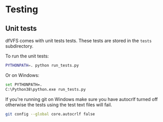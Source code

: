 # Testing

## Unit tests

dfVFS comes with unit tests tests. These tests are stored in the `tests`
subdirectory.

To run the unit tests:

```bash
PYTHONPATH=. python run_tests.py
```

Or on Windows:

```bash
set PYTHONPATH=.
C:\Python38\python.exe run_tests.py
```

If you're running git on Windows make sure you have autocrlf turned off
otherwise the tests using the test text files will fail.

```bash
git config --global core.autocrlf false
```
